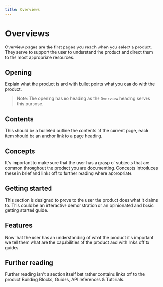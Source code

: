 ```yaml
---
title: Overviews
---
```


# Overviews

Overview pages are the first pages you reach when you select a product. They serve to support the user to understand the product and direct them to the most appropriate resources.

## Opening

Explain what the product is and with bullet points what you can do with the product.

> Note: The opening has no heading as the `Overview` heading serves this purpose.

## Contents

This should be a bulleted outline the contents of the current page, each item should be an anchor link to a page heading.

## Concepts

It's important to make sure that the user has a grasp of subjects that are common throughout the product you are documenting. Concepts introduces these in brief and links off to further reading where appropriate.

## Getting started

This section is designed to prove to the user the product does what it claims to. This could be an interactive demonstration or an opinionated and basic getting started guide.

## Features

Now that the user has an understanding of what the product it's important we tell them what are the capabilities of the product and with links off to guides.

## Further reading

Further reading isn't a section itself but rather contains links off to the product Building Blocks, Guides, API references & Tutorials.
